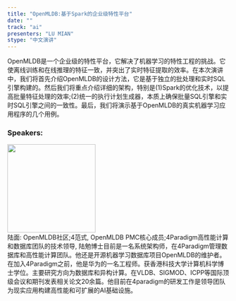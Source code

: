 ```yaml
---
title: "OpenMLDB:基于Spark的企业级特性平台"
date: "" 
track: "ai"
presenters: "LU MIAN"
stype: "中文演讲"
---
```

OpenMLDB是一个企业级的特性平台，它解决了机器学习的特性工程的挑战。它使离线训练和在线推理的特征一致，并突出了实时特征提取的效率。在本次演讲中，我们将首先介绍OpenMLDB的设计方法，它是基于独立的批处理和实时SQL引擎构建的。然后我们将重点介绍详细的架构，特别是(1)Spark的优化技术，以提高批量特征处理的效率;(2)统一的执行计划生成器，本质上确保批量SQL引擎和实时SQL引擎之间的一致性。最后，我们将演示基于OpenMLDB的真实机器学习应用程序的几个用例。
 ### Speakers: 
 <img src="images/speaker/1074.png" width="200" /><br>陆面: OpenMLDB社区;4范式, OpenMLDB PMC核心成员;4Paradigm高性能计算和数据库团队的技术领导, 陆勉博士目前是一名系统架构师，在4Paradigm管理数据库和高性能计算团队。他还是开源机器学习数据库项目OpenMLDB的维护者。在加入4Paradigm之前，他是华为的一名工程师。获香港科技大学计算机科学博士学位。主要研究方向为数据库和异构计算。在VLDB、SIGMOD、ICPP等国际顶级会议和期刊发表相关论文20余篇。他目前在4paradigm的研发工作是领导团队为现实应用构建高性能和可扩展的AI基础设施。
 